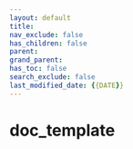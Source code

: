 ```yaml
---
layout: default
title: 
nav_exclude: false
has_children: false
parent: 
grand_parent: 
has_toc: false
search_exclude: false
last_modified_date: {{DATE}}
---
```


# doc_template